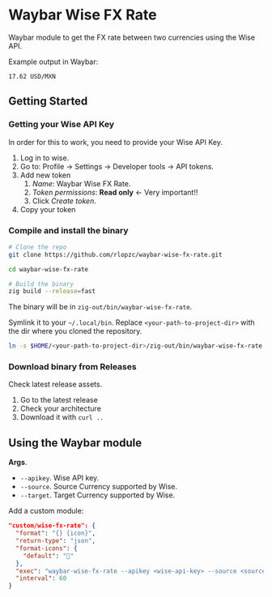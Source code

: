 # Waybar Wise FX Rate

Waybar module to get the FX rate between two currencies using the Wise API.

Example output in Waybar:
```
17.62 USD/MXN
```

## Getting Started

### Getting your Wise API Key

In order for this to work, you need to provide your Wise API Key.

1. Log in to wise.
1. Go to: Profile -> Settings -> Developer tools -> API tokens.
1. Add new token
      1. _Name_: Waybar Wise FX Rate.
      1. _Token permissions_: **Read only** <- Very important!!
      1. Click _Create token_.
1. Copy your token

### Compile and install the binary

```sh
# Clone the repo
git clone https://github.com/rlopzc/waybar-wise-fx-rate.git

cd waybar-wise-fx-rate

# Build the binary
zig build --release=fast
```

The binary will be in `zig-out/bin/waybar-wise-fx-rate`.

Symlink it to your `~/.local/bin`. Replace `<your-path-to-project-dir>` with the dir where you cloned the repository.
```sh
ln -s $HOME/<your-path-to-project-dir>/zig-out/bin/waybar-wise-fx-rate ~/.local/bin/waybar-wise-fx-rate
```

### Download binary from Releases

Check latest release assets.

1. Go to the latest release
1. Check your architecture
1. Download it with `curl ..`

## Using the Waybar module

**Args**.

- `--apikey`. Wise API key.
- `--source`. Source Currency supported by Wise.
- `--target`. Target Currency supported by Wise.

Add a custom module:


```json
"custom/wise-fx-rate": {
  "format": "{} {icon}",
  "return-type": "json",
  "format-icons": {
    "default": ""
  },
  "exec": "waybar-wise-fx-rate --apikey <wise-api-key> --source <source> --target <target>",
  "interval": 60
}
```
